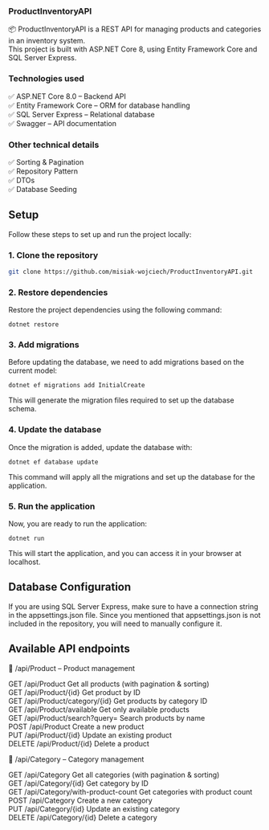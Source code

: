 ### ProductInventoryAPI
📦 ProductInventoryAPI is a REST API for managing products and categories in an inventory system. <br />
This project is built with ASP.NET Core 8, using Entity Framework Core and SQL Server Express. <br />

### Technologies used <br />
✅ ASP.NET Core 8.0 – Backend API <br />
✅ Entity Framework Core – ORM for database handling <br />
✅ SQL Server Express – Relational database <br />
✅ Swagger – API documentation <br />

### Other technical details    <br />
✅ Sorting & Pagination  <br />
✅ Repository Pattern   <br />
✅ DTOs  <br /> 
✅ Database Seeding  <br />

## Setup

Follow these steps to set up and run the project locally:

### 1. Clone the repository

```bash
git clone https://github.com/misiak-wojciech/ProductInventoryAPI.git  
```
### 2. Restore dependencies
Restore the project dependencies using the following command:
```
dotnet restore
```
### 3. Add migrations
Before updating the database, we need to add migrations based on the current model:
```
dotnet ef migrations add InitialCreate
```
This will generate the migration files required to set up the database schema.

### 4. Update the database
Once the migration is added, update the database with:
```
dotnet ef database update
```
This command will apply all the migrations and set up the database for the application.

### 5. Run the application
Now, you are ready to run the application:
```
dotnet run
```
This will start the application, and you can access it in your browser at localhost.

## Database Configuration
If you are using SQL Server Express, make sure to have a connection string in the appsettings.json file. Since you mentioned that appsettings.json is not included in the repository, you will need to manually configure it. 

## Available API endpoints <br />

📌 /api/Product – Product management <br />

GET	/api/Product	Get all products (with pagination & sorting) <br />
GET	/api/Product/{id}	Get product by ID <br /> 
GET	/api/Product/category/{id}	Get products by category ID <br />
GET	/api/Product/available	Get only available products <br />
GET	/api/Product/search?query=	Search products by name <br />
POST	/api/Product	Create a new product <br />
PUT	/api/Product/{id}	Update an existing product <br />
DELETE	/api/Product/{id}	Delete a product <br />

📌 /api/Category – Category management  <br />

GET	/api/Category	Get all categories (with pagination & sorting) <br />
GET	/api/Category/{id}	Get category by ID <br />
GET	/api/Category/with-product-count	Get categories with product count <br />
POST	/api/Category	Create a new category <br />
PUT	/api/Category/{id}	Update an existing category <br />
DELETE	/api/Category/{id}	Delete a category <br />

